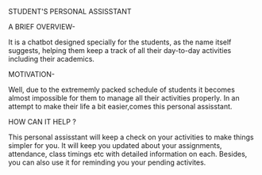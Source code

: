 
STUDENT'S PERSONAL ASSISSTANT

A BRIEF OVERVIEW-

   It is a chatbot designed specially for the students, as the name itself suggests, helping them keep a track of all their day-to-day activities including their academics.

MOTIVATION-

   Well, due to the extrememly packed schedule of students it becomes almost impossible for them to manage all their activities properly. In an attempt to make their life a bit easier,comes this personal assisstant.

HOW CAN IT HELP ?

   This personal assisstant will keep a check on your activities to make things simpler for you. It will keep you updated about your  assignments, attendance, class timings etc with detailed information on each. Besides, you can also use it for reminding you your pending activites.

